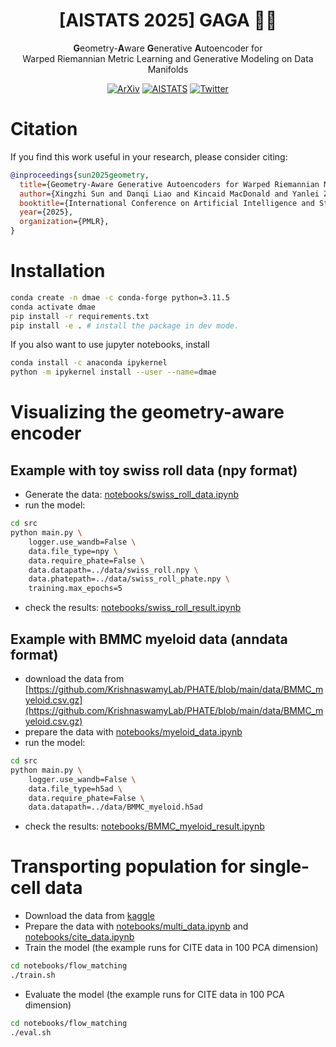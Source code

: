 <h1 align="center">
[AISTATS 2025] GAGA 💃🪩
</h1>

<div align="center">
  <b>G</b>eometry-<b>A</b>ware <b>G</b>enerative <b>A</b>utoencoder for<br>
  Warped Riemannian Metric Learning and Generative Modeling on Data Manifolds
</div>

<div align="center">
  
[![ArXiv](https://img.shields.io/badge/ArXiv-GAGA-firebrick)](https://arxiv.org/abs/2410.12779)
[![AISTATS](https://img.shields.io/badge/AISTATS-lightgray)](https://proceedings.mlr.press/v258/sun25c.html)
[![Twitter](https://img.shields.io/twitter/follow/KrishnaswamyLab.svg?style=social)](https://twitter.com/KrishnaswamyLab)
</div>


# Citation
If you find this work useful in your research, please consider citing:
```bibtex
@inproceedings{sun2025geometry,
  title={Geometry-Aware Generative Autoencoders for Warped Riemannian Metric Learning and Generative Modeling on Data Manifolds}, 
  author={Xingzhi Sun and Danqi Liao and Kincaid MacDonald and Yanlei Zhang and Chen Liu and Guillaume Huguet and Guy Wolf and Ian Adelstein and Tim G. J. Rudner and Smita Krishnaswamy},
  booktitle={International Conference on Artificial Intelligence and Statistics},
  year={2025},
  organization={PMLR},      
}
```

# Installation
```sh
conda create -n dmae -c conda-forge python=3.11.5
conda activate dmae
pip install -r requirements.txt
pip install -e . # install the package in dev mode.
```
If you also want to use jupyter notebooks, install
```sh
conda install -c anaconda ipykernel
python -m ipykernel install --user --name=dmae
```

# Visualizing the geometry-aware encoder
## Example with toy swiss roll data (npy format)
- Generate the data: [notebooks/swiss_roll_data.ipynb](notebooks/swiss_roll_data.ipynb)
- run the model:
```sh
cd src
python main.py \
    logger.use_wandb=False \
    data.file_type=npy \
    data.require_phate=False \
    data.datapath=../data/swiss_roll.npy \
    data.phatepath=../data/swiss_roll_phate.npy \
    training.max_epochs=5
```
- check the results: [notebooks/swiss_roll_result.ipynb](notebooks/swiss_roll_result.ipynb)
## Example with BMMC myeloid data (anndata format)
- download the data from [https://github.com/KrishnaswamyLab/PHATE/blob/main/data/BMMC_myeloid.csv.gz](https://github.com/KrishnaswamyLab/PHATE/blob/main/data/BMMC_myeloid.csv.gz)
- prepare the data with [notebooks/myeloid_data.ipynb](notebooks/myeloid_data.ipynb)
- run the model:
```sh
cd src
python main.py \
    logger.use_wandb=False \
    data.file_type=h5ad \
    data.require_phate=False \
    data.datapath=../data/BMMC_myeloid.h5ad
```
- check the results: [notebooks/BMMC_myeloid_result.ipynb](notebooks/BMMC_myeloid_result.ipynb)


# Transporting population for single-cell data
- Download the data from [kaggle](https://www.kaggle.com/competitions/open-problems-multimodal/data)
- Prepare the data with [notebooks/multi_data.ipynb](notebooks/multi_data.ipynb) and [notebooks/cite_data.ipynb](notebooks/cite_data.ipynb)
- Train the model (the example runs for CITE data in 100 PCA dimension)
```sh
cd notebooks/flow_matching
./train.sh
```
- Evaluate the model (the example runs for CITE data in 100 PCA dimension)
```sh
cd notebooks/flow_matching
./eval.sh
```

